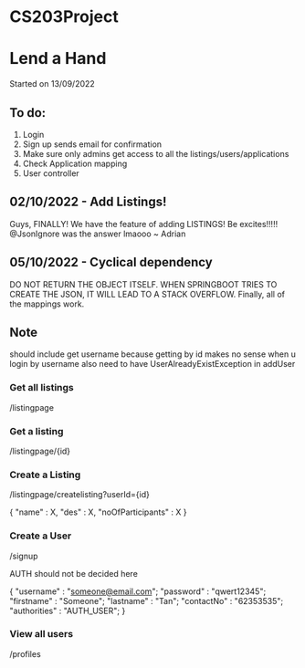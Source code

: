 # CS203Project
# Lend a Hand
Started on 13/09/2022
## To do:
1. Login
2. Sign up sends email for confirmation
3. Make sure only admins get access to all the listings/users/applications
4. Check Application mapping 
5. User controller


## 02/10/2022 - Add Listings!
Guys, FINALLY! We have the feature of adding LISTINGS!
Be excites!!!!! @JsonIgnore was the answer lmaooo ~ Adrian

## 05/10/2022 - Cyclical dependency
DO NOT RETURN THE OBJECT ITSELF. WHEN SPRINGBOOT TRIES TO CREATE THE JSON, IT WILL LEAD TO A STACK OVERFLOW.
Finally, all of the mappings work. 

## Note
should include get username because getting by id makes no sense when u login by username
also need to have UserAlreadyExistException in addUser

### Get all listings
/listingpage

### Get a listing
/listingpage/{id}

### Create a Listing 
/listingpage/createlisting?userId={id}

{
"name" : X,
"des" : X,
"noOfParticipants" : X
}

### Create a User
/signup

AUTH should not be decided here

{
 "username" : "someone@email.com";
"password" : "qwert12345";
"firstname" : "Someone";
"lastname" : "Tan";
"contactNo" : "62353535";
"authorities" : "AUTH_USER";
}

### View all users
/profiles


